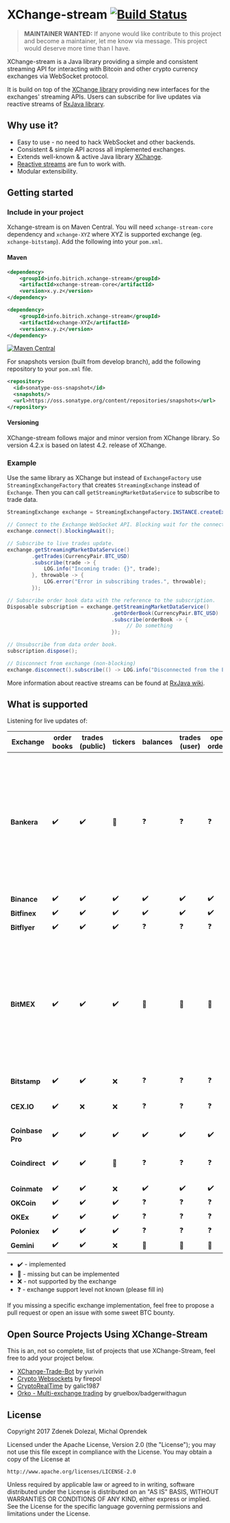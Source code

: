 # XChange-stream [![Build Status](https://travis-ci.org/bitrich-info/xchange-stream.svg?branch=master)](https://travis-ci.org/bitrich-info/xchange-stream)
> **MAINTAINER WANTED:** If anyone would like contribute to this project and become a maintainer, let me know via message. This project would deserve more time than I have.

XChange-stream is a Java library providing a simple and consistent streaming API for interacting with Bitcoin and other crypto currency exchanges via WebSocket protocol.

It is build on top of the [XChange library](https://github.com/timmolter/XChange) providing new interfaces for the exchanges' streaming APIs. Users can subscribe for live updates via reactive streams of [RxJava library](https://github.com/ReactiveX/RxJava).

## Why use it?

- Easy to use - no need to hack WebSocket and other backends.
- Consistent & simple API across all implemented exchanges.
- Extends well-known & active Java library [XChange](http://knowm.org/open-source/xchange/).
- [Reactive streams](http://reactivex.io/) are fun to work with. 
- Modular extensibility.

## Getting started

### Include in your project

Xchange-stream is on Maven Central. You will need `xchange-stream-core` dependency and `xchange-XYZ` where XYZ is supported exchange (eg. `xchange-bitstamp`). Add the following into your `pom.xml`.


#### Maven

```xml
<dependency>
    <groupId>info.bitrich.xchange-stream</groupId>
    <artifactId>xchange-stream-core</artifactId>
    <version>x.y.z</version>
</dependency>

<dependency>
    <groupId>info.bitrich.xchange-stream</groupId>
    <artifactId>xchange-XYZ</artifactId>
    <version>x.y.z</version>
</dependency>
```

[![Maven Central](https://maven-badges.herokuapp.com/maven-central/info.bitrich.xchange-stream/xchange-stream-core/badge.svg?style=flat)](https://search.maven.org/#search%7Cga%7C1%7Ca%3A%22xchange-stream-core%22)

For snapshots version (built from develop branch), add the following repository to your `pom.xml` file.

```xml
<repository>
  <id>sonatype-oss-snapshot</id>
  <snapshots/>
  <url>https://oss.sonatype.org/content/repositories/snapshots</url>
</repository>
```

#### Versioning 

XChange-stream follows major and minor version from XChange library. So version 4.2.x is based on latest 4.2. release of XChange.


### Example

Use the same library as XChange but instead of `ExchangeFactory` use `StreamingExchangeFactory` that creates `StreamingExchange` instead of `Exchange`. Then you can call `getStreamingMarketDataService` to subscribe to trade data.

```java
StreamingExchange exchange = StreamingExchangeFactory.INSTANCE.createExchange(BitstampStreamingExchange.class.getName());

// Connect to the Exchange WebSocket API. Blocking wait for the connection.
exchange.connect().blockingAwait();

// Subscribe to live trades update.
exchange.getStreamingMarketDataService()
        .getTrades(CurrencyPair.BTC_USD)
        .subscribe(trade -> {
            LOG.info("Incoming trade: {}", trade);
        }, throwable -> {
            LOG.error("Error in subscribing trades.", throwable);
        });

// Subscribe order book data with the reference to the subscription.
Disposable subscription = exchange.getStreamingMarketDataService()
                                  .getOrderBook(CurrencyPair.BTC_USD)
                                  .subscribe(orderBook -> {
                                       // Do something
                                  });

// Unsubscribe from data order book.
subscription.dispose();

// Disconnect from exchange (non-blocking)
exchange.disconnect().subscribe(() -> LOG.info("Disconnected from the Exchange"));
```
More information about reactive streams can be found at [RxJava wiki](https://github.com/ReactiveX/RxJava/wiki). 

## What is supported

Listening for live updates of:

| Exchange         | order books        | trades (public)    | tickers            | balances           | trades (user)      | open orders        | notes |
| ---------------- | ------------------ | ------------------ | ------------------ | ------------------ | ------------------ | ------------------ | ----- |
| **Bankera**      | :heavy_check_mark: | :heavy_check_mark: | :construction:     | :question:         | :question:         | :question:         | Ticker support could be implemented using the trades and order book streams, even though the exchange doesn't explicitly return a ticker stream. |
| **Binance**      | :heavy_check_mark: | :heavy_check_mark: | :heavy_check_mark: | :heavy_check_mark: | :heavy_check_mark: | :heavy_check_mark: | |
| **Bitfinex**     | :heavy_check_mark: | :heavy_check_mark: | :heavy_check_mark: | :heavy_check_mark: | :heavy_check_mark: | :heavy_check_mark: | |
| **Bitflyer**     | :heavy_check_mark: | :heavy_check_mark: | :heavy_check_mark: | :question:         | :question:         | :question:         | |
| **BitMEX**       | :heavy_check_mark: | :heavy_check_mark: | :heavy_check_mark: | :construction:     | :construction:     | :construction:     | We are short of maintainers able to review pull requests and provide support for Bitmex, so there is a backlog of pull requests and support is likely broken. Can you help? |
| **Bitstamp**     | :heavy_check_mark: | :heavy_check_mark: | :x:                | :question:         | :question:         | :question:         | |
| **CEX.IO**       | :heavy_check_mark: | :x:                | :x:                | :question:         | :question:         | :question:         | New support, not widely tested  |
| **Coinbase Pro** | :heavy_check_mark: | :heavy_check_mark: | :heavy_check_mark: | :heavy_check_mark: | :heavy_check_mark: | :heavy_check_mark: | |
| **Coindirect**   | :heavy_check_mark: | :heavy_check_mark: | :construction:     | :question:         | :question:         | :question:         | New support, not widely tested  |
| **Coinmate**     | :heavy_check_mark: | :heavy_check_mark: | :x:                | :heavy_check_mark: | :heavy_check_mark: | :heavy_check_mark: | |
| **OKCoin**       | :heavy_check_mark: | :heavy_check_mark: | :heavy_check_mark: | :question:         | :question:         | :question:         | |
| **OKEx**         | :heavy_check_mark: | :heavy_check_mark: | :heavy_check_mark: | :question:         | :question:         | :question:         | |
| **Poloniex**     | :heavy_check_mark: | :heavy_check_mark: | :heavy_check_mark: | :question:         | :question:         | :question:         | |
| **Gemini**       | :heavy_check_mark: | :heavy_check_mark: | :x:                | :construction:     | :construction:     | :construction:     | |

- :heavy_check_mark: - implemented
- :construction: - missing but can be implemented
- :x: - not supported by the exchange
- :question: - exchange support level not known (please fill in)

If you missing a specific exchange implementation, feel free to propose a pull request or open an issue with some sweet BTC bounty. 
 
## Open Source Projects Using XChange-Stream

This is an, not so complete, list of projects that use XChange-Stream, feel free to add your project below.
- [XChange-Trade-Bot](https://github.com/yurivin/xchange-trade-bot) by yurivin
- [Crypto Websockets](https://github.com/firepol/crypto-websockets) by firepol
- [CryptoRealTime](https://github.com/GoogleCloudPlatform/professional-services/tree/master/examples/cryptorealtime) by galic1987
- [Orko - Multi-exchange trading](https://github.com/gruelbox/orko) by gruelbox/badgerwithagun

## License
Copyright 2017 Zdenek Dolezal, Michal Oprendek

Licensed under the Apache License, Version 2.0 (the "License");
you may not use this file except in compliance with the License.
You may obtain a copy of the License at

    http://www.apache.org/licenses/LICENSE-2.0

Unless required by applicable law or agreed to in writing, software
distributed under the License is distributed on an "AS IS" BASIS,
WITHOUT WARRANTIES OR CONDITIONS OF ANY KIND, either express or implied.
See the License for the specific language governing permissions and
limitations under the License.

